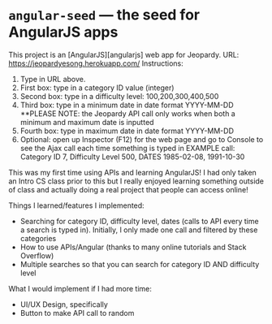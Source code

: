 # `angular-seed` — the seed for AngularJS apps

This project is an [AngularJS][angularjs] web app for Jeopardy.
URL:  <h ref= "https://jeopardyesong.herokuapp.com/">https://jeopardyesong.herokuapp.com/</h>
Instructions:
1. Type in URL above. 
2. First box: type in a category ID value (integer)
3. Second box: type in a difficulty level: 100,200,300,400,500
4. Third box: type in a minimum date in date format YYYY-MM-DD **PLEASE NOTE: the Jeopardy API call only works when both a minimum and maximum date is inputted
5. Fourth box: type in maximum date in date format YYYY-MM-DD
6. Optional: open up Inspector (F12) for the web page and go to Console to see the Ajax call each time something is typed in
EXAMPLE call: Category ID 7, Difficulty Level 500, DATES 1985-02-08, 1991-10-30

This was my first time using APIs and learning AngularJS! I had only taken an Intro CS class prior to this but I really enjoyed learning something outside of class and actually doing a real project that people can access online!

Things I learned/features I implemented:
- Searching for category ID, difficulty level, dates (calls to API every time a search is typed in). Initially, I only made one call and filtered by these categories
- How to use APIs/Angular (thanks to many online tutorials and Stack Overflow)
- Multiple searches so that you can search for category ID AND difficulty level
 
What I would implement if I had more time:
- UI/UX Design, specifically
- Button to make API call to random 